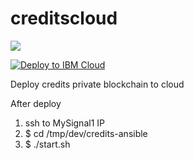 # creditscloud

<a href="https://portal.azure.com/#create/Microsoft.Template/uri/https%3A%2F%2Fraw.githubusercontent.com%2Fkondrashovsv%2Fcreditscloud%2Fmaster%2Fazuredeploy.json" target="_blank">
    <img src="http://azuredeploy.net/deploybutton.png"/>
</a>


[![Deploy to IBM Cloud](https://cloud.ibm.com/devops/setup/deploy/button.png)](https://cloud.ibm.com/devops/setup/deploy?repository=<git_repository_URL>&branch=<git_branch>)

Deploy credits private blockchain to cloud


After deploy
1. ssh to MySignal1 IP
2. $ cd /tmp/dev/credits-ansible
3. $ ./start.sh

